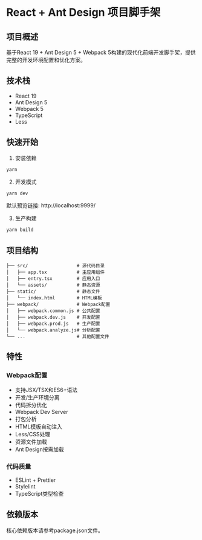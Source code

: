 # React + Ant Design 项目脚手架

## 项目概述

基于React 19 + Ant Design 5 + Webpack 5构建的现代化前端开发脚手架，提供完整的开发环境配置和优化方案。

## 技术栈

- React 19
- Ant Design 5
- Webpack 5
- TypeScript
- Less

## 快速开始

1. 安装依赖
```bash
yarn
```

2. 开发模式
```bash
yarn dev
```
默认预览链接: http://localhost:9999/

3. 生产构建
```bash
yarn build
```

## 项目结构

```
├── src/                  # 源代码目录
│   ├── app.tsx           # 主应用组件
│   ├── entry.tsx         # 应用入口
│   └── assets/           # 静态资源
├── static/               # 静态文件
│   └── index.html        # HTML模板
├── webpack/              # Webpack配置
│   ├── webpack.common.js # 公共配置
│   ├── webpack.dev.js    # 开发配置
│   ├── webpack.prod.js   # 生产配置
│   └── webpack.analyze.js# 分析配置
└── ...                   # 其他配置文件
```

## 特性

### Webpack配置

- 支持JSX/TSX和ES6+语法
- 开发/生产环境分离
- 代码拆分优化
- Webpack Dev Server
- 打包分析
- HTML模板自动注入
- Less/CSS处理
- 资源文件加载
- Ant Design按需加载

### 代码质量

- ESLint + Prettier
- Stylelint
- TypeScript类型检查

## 依赖版本

核心依赖版本请参考package.json文件。

